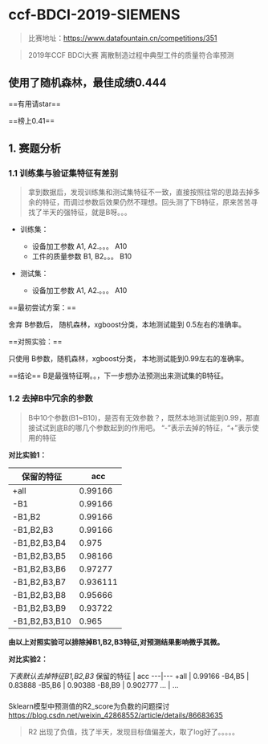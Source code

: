 # ccf-BDCI-2019-SIEMENS

> 比赛地址：https://www.datafountain.cn/competitions/351

> 2019年CCF BDCI大赛 离散制造过程中典型工件的质量符合率预测

## 使用了随机森林，最佳成绩0.444


==有用请star==

==榜上0.41==
## 1. 赛题分析

### 1.1 训练集与验证集特征有差别
> 拿到数据后，发现训练集和测试集特征不一致，直接按照往常的思路去掉多余的特征，而调过参数后效果仍然不理想。回头测了下B特征，原来苦苦寻找了半天的强特征，就是B呀。。。

- 训练集：
    - 设备加工参数 A1, A2.。。。 A10
    - 工件的质量参数  B1, B2。。。 B10

- 测试集：
    - 设备加工参数 A1, A2.。。。 A10

==最初尝试方案：==

  舍弃 B参数后， 随机森林，xgboost分类，本地测试能到 0.5左右的准确率。

==对照实验：==

  只使用 B参数，随机森林，xgboost分类， 本地测试能到0.99左右的准确率。
  
==结论==
B是最强特征啊。。，下一步想办法预测出来测试集的B特征。

### 1.2 去掉B中冗余的参数

> B中10个参数(B1~B10)，是否有无效参数？，既然本地测试能到0.99，那直接试试到底B的哪几个参数起到的作用吧。 “-”表示去掉的特征，“+”表示使用的特征

**对比实验1：**

保留的特征 | acc
---|---
+all | 0.99166
-B1 | 0.99166
-B1,B2 | 0.99166
-B1,B2,B3 | 0.99166
-B1,B2,B3,B4 | 0.975
-B1,B2,B3,B5 | 0.98166
-B1,B2,B3,B6 | 0.97277
-B1,B2,B3,B7 | 0.936111
-B1,B2,B3,B8 | 0.95666
-B1,B2,B3,B9 | 0.93722
-B1,B2,B3,B10 | 0.965

**由以上对照实验可以排除掉B1,B2,B3特征,对预测结果影响微乎其微。**



**对比实验2：**

*下表默认去掉特征B1,B2,B3*
保留的特征 | acc
---|---
+all | 0.99166
-B4,B5 | 0.83888
-B5,B6 | 0.90388
-B8,B9 | 0.902777
...    | ...


###
Sklearn模型中预测值的R2_score为负数的问题探讨
https://blog.csdn.net/weixin_42868552/article/details/86683635

> R2 出现了负值，找了半天，发现目标值偏差大，取了log好了。。。。。


